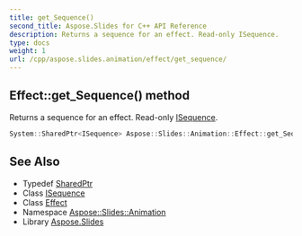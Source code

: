 ```yaml
---
title: get_Sequence()
second_title: Aspose.Slides for C++ API Reference
description: Returns a sequence for an effect. Read-only ISequence.
type: docs
weight: 1
url: /cpp/aspose.slides.animation/effect/get_sequence/
---
```

## Effect::get_Sequence() method


Returns a sequence for an effect. Read-only [ISequence](../../isequence/).

```cpp
System::SharedPtr<ISequence> Aspose::Slides::Animation::Effect::get_Sequence() override
```

## See Also

* Typedef [SharedPtr](../../system/sharedptr/)
* Class [ISequence](../isequence/)
* Class [Effect](./)
* Namespace [Aspose::Slides::Animation](../)
* Library [Aspose.Slides](../../)